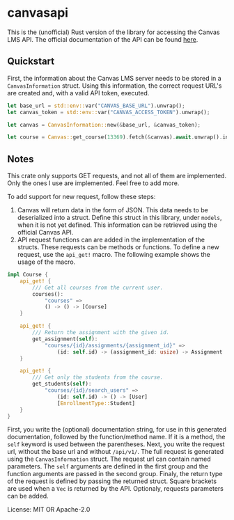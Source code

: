 # canvasapi

This is the (unofficial) Rust version of the library for accessing the Canvas LMS API.
The official documentation of the API can be found
[here](https://canvas.instructure.com/doc/api/).

## Quickstart

First, the information about the Canvas LMS server needs to be stored in a `CanvasInformation`
struct.
Using this information, the correct request URL's are created and, with a valid API token,
executed.

```rust
let base_url = std::env::var("CANVAS_BASE_URL").unwrap();
let canvas_token = std::env::var("CANVAS_ACCESS_TOKEN").unwrap();

let canvas = CanvasInformation::new(&base_url, &canvas_token);

let course = Canvas::get_course(13369).fetch(&canvas).await.unwrap().inner();
```

## Notes

This crate only supports GET requests, and not all of them are implemented.
Only the ones I use are implemented.
Feel free to add more.

To add support for new request, follow these steps:
1. Canvas will return data in the form of JSON. This data needs to be deserialized into
   a struct. Define this struct in this library, under `models`, when it is not yet defined.
   This information can be retrieved using the official Canvas API.
2. API request functions can are added in the implementation of the structs. These requests can
   be methods or functions. To define a new request, use the `api_get!` macro. The following
   example shows the usage of the macro.

```rust
impl Course {
    api_get! {
        /// Get all courses from the current user.
        courses():
            "courses" =>
            () -> () -> [Course]
    }

    api_get! {
        /// Return the assignment with the given id.
        get_assignment(self):
            "courses/{id}/assignments/{assignment_id}" =>
                (id: self.id) -> (assignment_id: usize) -> Assignment
    }

    api_get! {
        /// Get only the students from the course.
        get_students(self):
            "courses/{id}/search_users" =>
                (id: self.id) -> () -> [User]
                [EnrollmentType::Student]
    }
}
```

First, you write the (optional) documentation string, for use in this generated
documentation, followed by the function/method name.
If it is a method, the `self` keyword is used between the parentheses.
Next, you write the request url, without the base url and without `/api/v1/`.
The full request is generated using the `CanvasInformation` struct.
The request url can contain named parameters.
The `self` arguments are defined in the first group and the function arguments are
passed in the second group.
Finaly, the return type of the request is defined by passing the returned struct.
Square brackets are used when a `Vec` is returned by the API.
Optionaly, requests parameters can be added.

License: MIT OR Apache-2.0

